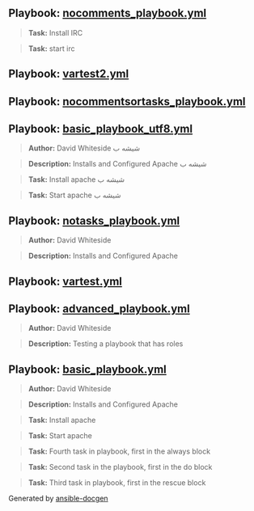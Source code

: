 
## Playbook: [nocomments_playbook.yml](nocomments_playbook.yml)
> **Task:** Install IRC

> **Task:** start irc

## Playbook: [vartest2.yml](vartest2.yml)
## Playbook: [nocommentsortasks_playbook.yml](nocommentsortasks_playbook.yml)
## Playbook: [basic_playbook_utf8.yml](basic_playbook_utf8.yml)
> **Author:** David Whiteside شيشه ب

> **Description:** Installs and Configured Apache شيشه ب

> **Task:** Install apache شيشه ب

> **Task:** Start apache شيشه ب

## Playbook: [notasks_playbook.yml](notasks_playbook.yml)
> **Author:** David Whiteside

> **Description:** Installs and Configured Apache

## Playbook: [vartest.yml](vartest.yml)
## Playbook: [advanced_playbook.yml](advanced_playbook.yml)
> **Author:** David Whiteside

> **Description:** Testing a playbook that has roles

## Playbook: [basic_playbook.yml](basic_playbook.yml)
> **Author:** David Whiteside

> **Description:** Installs and Configured Apache

> **Task:** Install apache

> **Task:** Start apache

> **Task:** Fourth task in playbook, first in the always block

> **Task:** Second task in the playbook, first in the do block

> **Task:** Third task in playbook, first in the rescue block

Generated by [ansible-docgen](https://www.github.com/starboarder2001/ansible-docgen)
